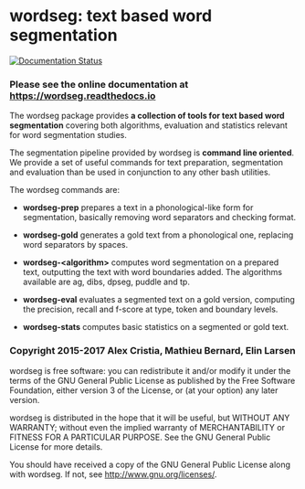wordseg: text based word segmentation
=====================================

[![Documentation Status](https://readthedocs.org/projects/wordseg/badge/?version=latest)](http://wordseg.readthedocs.io/en/latest/?badge=latest)

### Please see the online documentation at https://wordseg.readthedocs.io


The wordseg package provides **a collection of tools for text based
word segmentation** covering both algorithms, evaluation and
statistics relevant for word segmentation studies.

The segmentation pipeline provided by wordseg is **command line
oriented**. We provide a set of useful commands for text preparation,
segmentation and evaluation than be used in conjunction to any other
bash utilities.

The wordseg commands are:

* **wordseg-prep** prepares a text in a phonological-like form for
  segmentation, basically removing word separators and checking format.

* **wordseg-gold** generates a gold text from a phonological one,
  replacing word separators by spaces.

* **wordseg-\<algorithm\>** computes word segmentation on a prepared
  text, outputting the text with word boundaries added. The algorithms
  available are ag, dibs, dpseg, puddle and tp.

* **wordseg-eval** evaluates a segmented text on a gold version,
  computing the precision, recall and f-score at type, token and
  boundary levels.

* **wordseg-stats** computes basic statistics on a segmented or gold
  text.


### Copyright 2015-2017 Alex Cristia, Mathieu Bernard, Elin Larsen

wordseg is free software: you can redistribute it and/or modify it
under the terms of the GNU General Public License as published by the
Free Software Foundation, either version 3 of the License, or (at your
option) any later version.

wordseg is distributed in the hope that it will be useful, but WITHOUT
ANY WARRANTY; without even the implied warranty of MERCHANTABILITY or
FITNESS FOR A PARTICULAR PURPOSE. See the GNU General Public License
for more details.

You should have received a copy of the GNU General Public License
along with wordseg. If not, see http://www.gnu.org/licenses/.
